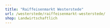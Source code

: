 ```yaml
---
title: "Raiffeisenmarkt Westerstede"
url: /westerstede/raiffeisenmarkt-westerstede/
shop: Landwirtschaftlich
---
```

